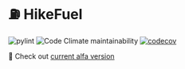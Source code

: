 # ⛽ HikeFuel
![pylint](https://img.shields.io/badge/PyLint%20API-9.85-yellow?logo=python&logoColor=white)
![Code Climate maintainability](https://img.shields.io/codeclimate/maintainability-percentage/torrua/ration_api?style=flat&logo=codeclimate&label=Maintainability)
[![codecov](https://codecov.io/github/torrua/ration_api/graph/badge.svg?token=HMAAB6JBCU)](https://codecov.io/github/torrua/ration_api)

🍖 Check out [current alfa version](https://fuel-hike-torrua-06d2d937.koyeb.app/)